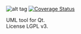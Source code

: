 ![alt tag](https://travis-ci.org/vt4a2h/uml-tool.svg?branch=master) [![Coverage Status](https://coveralls.io/repos/vt4a2h/uml-tool/badge.svg?branch=master)](https://coveralls.io/r/vt4a2h/uml-tool?branch=master)

UML tool for Qt.<br>
License LGPL v3.
